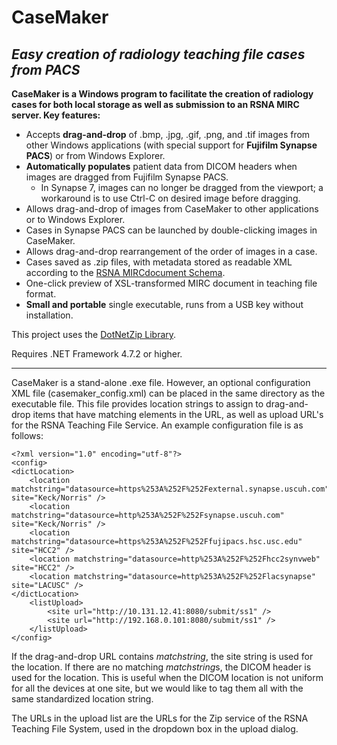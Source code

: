 # CaseMaker  

## *Easy creation of radiology teaching file cases from PACS*
 
**CaseMaker is a Windows program to facilitate the creation of radiology cases for both local storage as well as submission to an RSNA MIRC server.  Key features:**

* Accepts **drag-and-drop** of .bmp, .jpg, .gif, .png, and .tif images from other Windows applications (with special support for **Fujifilm Synapse PACS**) or from Windows Explorer.
* **Automatically populates** patient data from DICOM headers when images are dragged from Fujifilm Synapse PACS.
  * In Synapse 7, images can no longer be dragged from the viewport; a workaround is to use Ctrl-C on desired image before dragging.
* Allows drag-and-drop of images from CaseMaker to other applications or to Windows Explorer.
* Cases in Synapse PACS can be launched by double-clicking images in CaseMaker.
* Allows drag-and-drop rearrangement of the order of images in a case.
* Cases saved as .zip files, with metadata stored as readable XML according to the [RSNA MIRCdocument Schema](http://mircwiki.rsna.org/index.php?title=The_MIRCdocument_Schema).
* One-click preview of XSL-transformed MIRC document in teaching file format.
* **Small and portable** single executable, runs from a USB key without installation.

This project uses the [DotNetZip Library](http://dotnetzip.codeplex.com).

Requires .NET Framework 4.7.2 or higher.


----------

CaseMaker is a stand-alone .exe file.  However, an optional configuration XML file (casemaker_config.xml) can be placed in the same directory as the executable file.  This file provides location strings to assign to drag-and-drop items that have matching elements in the URL, as well as upload URL's for the RSNA Teaching File Service.  An example configuration file is as follows:

	<?xml version="1.0" encoding="utf-8"?>
	<config>
	<dictLocation>
  		<location matchstring="datasource=https%253A%252F%252Fexternal.synapse.uscuh.com" site="Keck/Norris" />
  		<location matchstring="datasource=http%253A%252F%252Fsynapse.uscuh.com" site="Keck/Norris" />
  		<location matchstring="datasource=https%253A%252F%252Ffujipacs.hsc.usc.edu" site="HCC2" />
  		<location matchstring="datasource=http%253A%252F%252Fhcc2synvweb" site="HCC2" />
  		<location matchstring="datasource=http%253A%252F%252Flacsynapse" site="LACUSC" />
	</dictLocation>
		<listUpload>
  			<site url="http://10.131.12.41:8080/submit/ss1" />
  			<site url="http://192.168.0.101:8080/submit/ss1" />
		</listUpload>
	</config>

If the drag-and-drop URL contains *matchstring*, the site string is used for the location.  If there are no matching *matchstring*s, the DICOM header is used for the location.  This is useful when the DICOM location is not uniform for all the devices at one site, but we would like to tag them all with the same standardized location string.

The URLs in the upload list are the URLs for the Zip service of the RSNA Teaching File System, used in the dropdown box in the upload dialog.
